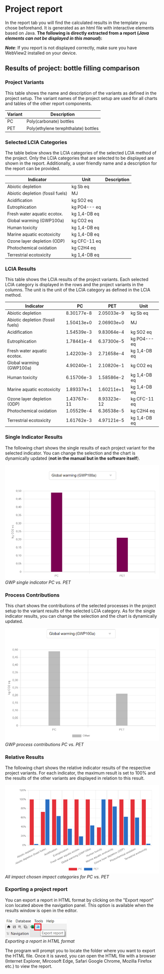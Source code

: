 # Project report

In the report tab you will find the calculated results in the template you chose beforehand. It is generated as an html file with interactive elements based on Java. **The following is directly extracted from a report (_Java elements can not be displayed in this manual_):**

_**Note**_: If you report is not displayed correctly, make sure you have WebView2 installed on your device.


<html lang="en"><head><meta http-equiv="Content-Type" content="text/html; charset=UTF-8">
</head>


<body>
    <div id="react-root"><div class="container" style="margin-top: 25px;"><h2>Results of project: bottle filling comparison</h2></div><div><h3>Project Variants</h3><p>This table shows the name and description of the variants as defined in the project setup. The variant names of the project setup are used for all charts and tables of the other report components.</p><div><table><thead><tr><th>Variant</th><th>Description</th></tr></thead><tbody><tr><td>PC</td><td>Poly(carbonate) bottles</td></tr><tr><td>PET</td><td>Poly(ethylene terephthalate) bottles</td></tr></tbody></table></div></div><div><h3>Selected LCIA Categories</h3><p>The table below shows the LCIA categories of the selected LCIA method of the project. Only the LCIA categories that are selected to be displayed are shown in the report. Additionally, a user friendly name and a description for the report can be provided.</p><div><table><thead><tr><th>Indicator</th><th>Unit</th><th>Description</th></tr></thead><tbody><tr><td>Abiotic depletion</td><td>kg Sb eq</td><td></td></tr><tr><td>Abiotic depletion (fossil fuels)</td><td>MJ</td><td></td></tr><tr><td>Acidification</td><td>kg SO2 eq</td><td></td></tr><tr><td>Eutrophication</td><td>kg PO4--- eq</td><td></td></tr><tr><td>Fresh water aquatic ecotox.</td><td>kg 1,4-DB eq</td><td></td></tr><tr><td>Global warming (GWP100a)</td><td>kg CO2 eq</td><td></td></tr><tr><td>Human toxicity</td><td>kg 1,4-DB eq</td><td></td></tr><tr><td>Marine aquatic ecotoxicity</td><td>kg 1,4-DB eq</td><td></td></tr><tr><td>Ozone layer depletion (ODP)</td><td>kg CFC-11 eq</td><td></td></tr><tr><td>Photochemical oxidation</td><td>kg C2H4 eq</td><td></td></tr><tr><td>Terrestrial ecotoxicity</td><td>kg 1,4-DB eq</td><td></td></tr></tbody></table></div></div><div><h3>LCIA Results</h3><p>This table shows the LCIA results of the project variants. Each selected LCIA category is displayed in the rows and the project variants in the columns. The unit is the unit of the LCIA category as defined in the LCIA method.</p><div><table><thead><tr><th>Indicator</th><th>PC</th><th>PET</th><th>Unit</th></tr></thead><tbody><tr><td>Abiotic depletion</td><td>8.30177e-8</td><td>2.05033e-9</td><td>kg Sb eq</td></tr><tr><td>Abiotic depletion (fossil fuels)</td><td>1.50413e+0</td><td>2.06903e+0</td><td>MJ</td></tr><tr><td>Acidification</td><td>1.54539e-3</td><td>9.83064e-4</td><td>kg SO2 eq</td></tr><tr><td>Eutrophication</td><td>1.78441e-4</td><td>6.37300e-5</td><td>kg PO4--- eq</td></tr><tr><td>Fresh water aquatic ecotox.</td><td>1.42203e-3</td><td>2.71658e-4</td><td>kg 1,4-DB eq</td></tr><tr><td>Global warming (GWP100a)</td><td>4.90240e-1</td><td>2.10820e-1</td><td>kg CO2 eq</td></tr><tr><td>Human toxicity</td><td>6.15706e-3</td><td>1.58586e-2</td><td>kg 1,4-DB eq</td></tr><tr><td>Marine aquatic ecotoxicity</td><td>1.89337e+1</td><td>1.60211e+1</td><td>kg 1,4-DB eq</td></tr><tr><td>Ozone layer depletion (ODP)</td><td>1.43767e-11</td><td>8.93323e-12</td><td>kg CFC-11 eq</td></tr><tr><td>Photochemical oxidation</td><td>1.05529e-4</td><td>6.36538e-5</td><td>kg C2H4 eq</td></tr><tr><td>Terrestrial ecotoxicity</td><td>1.61762e-3</td><td>4.97121e-5</td><td>kg 1,4-DB eq</td></tr></tbody></table></div></div>

</body>

### Single Indicator Results

The following chart shows the single results of each project variant for the selected indicator. You can change the selection and the chart is dynamically updated (**not in the manual but in the software itself**).

![](../media/singleindicator.png)
_GWP single indicator PC vs. PET_

### Process Contributions

This chart shows the contributions of the selected processes in the project setup to the variant results of the selected LCIA category. As for the single indicator results, you can change the selection and the chart is dynamically updated.

![](../media/processcontributions.png)
_GWP process contributions PC vs. PET_

### Relative Results

The following chart shows the relative indicator results of the respective project variants. For each indicator, the maximum result is set to 100% and the results of the other variants are displayed in relation to this result. 

![](../media/relativeresults.png)
_All impact chosen impact categories for PC vs. PET_

### Exporting a project report

You can export a report in HTML format by clicking on the "Export report" icon located above the navigation panel. This option is available when the results window is open in the editor.

![](../media/export_report.png)  
_Exporting a report in HTML format_

The program will prompt you to locate the folder where you want to export the HTML file. Once it is saved, you can open the HTML file with a browser (Internet Explorer, Mircosoft Edge, Safari Google Chrome, Mozilla Firefox etc.) to view the report.